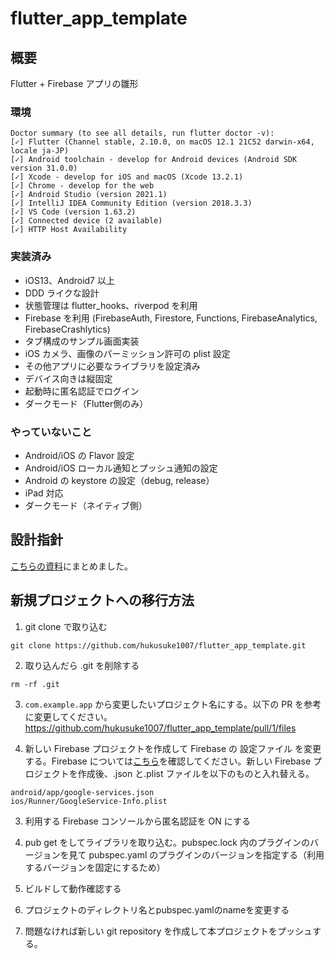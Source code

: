 # flutter_app_template

## 概要

Flutter + Firebase アプリの雛形

### 環境

```
Doctor summary (to see all details, run flutter doctor -v):
[✓] Flutter (Channel stable, 2.10.0, on macOS 12.1 21C52 darwin-x64, locale ja-JP)
[✓] Android toolchain - develop for Android devices (Android SDK version 31.0.0)
[✓] Xcode - develop for iOS and macOS (Xcode 13.2.1)
[✓] Chrome - develop for the web
[✓] Android Studio (version 2021.1)
[✓] IntelliJ IDEA Community Edition (version 2018.3.3)
[✓] VS Code (version 1.63.2)
[✓] Connected device (2 available)
[✓] HTTP Host Availability
```

### 実装済み

- iOS13、Android7 以上
- DDD ライクな設計
- 状態管理は flutter_hooks、riverpod を利用
- Firebase を利用 (FirebaseAuth, Firestore, Functions, FirebaseAnalytics, FirebaseCrashlytics)
- タブ構成のサンプル画面実装
- iOS カメラ、画像のパーミッション許可の plist 設定
- その他アプリに必要なライブラリを設定済み
- デバイス向きは縦固定
- 起動時に匿名認証でログイン
- ダークモード（Flutter側のみ）

### やっていないこと

- Android/iOS の Flavor 設定
- Android/iOS ローカル通知とプッシュ通知の設定
- Android の keystore の設定（debug, release）
- iPad 対応
- ダークモード（ネイティブ側）

## 設計指針

[こちらの資料](https://docs.google.com/presentation/d/19XERQBG-aWWD7R5NEJCyS8VXSeUL9KTENOe0ChYz_1M)にまとめました。

## 新規プロジェクトへの移行方法

1. git clone で取り込む

```
git clone https://github.com/hukusuke1007/flutter_app_template.git
```

2. 取り込んだら .git を削除する

```
rm -rf .git
```

3. `com.example.app` から変更したいプロジェクト名にする。以下の PR を参考に変更してください。
   https://github.com/hukusuke1007/flutter_app_template/pull/1/files

4. 新しい Firebase プロジェクトを作成して Firebase の 設定ファイル を変更する。Firebase については[こちら](https://firebase.flutter.dev/docs/overview)を確認してください。新しい Firebase プロジェクトを作成後、.json と.plist ファイルを以下のものと入れ替える。

```
android/app/google-services.json
ios/Runner/GoogleService-Info.plist
```

3. 利用する Firebase コンソールから匿名認証を ON にする

4. pub get をしてライブラリを取り込む。pubspec.lock 内のプラグインのバージョンを見て pubspec.yaml のプラグインのバージョンを指定する（利用するバージョンを固定にするため）

5. ビルドして動作確認する

6. プロジェクトのディレクトリ名とpubspec.yamlのnameを変更する

7. 問題なければ新しい git repository を作成して本プロジェクトをプッシュする。
